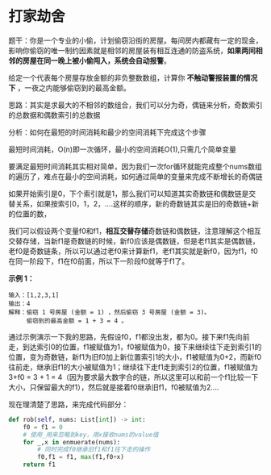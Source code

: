 # 打家劫舍

题干：你是一个专业的小偷，计划偷窃沿街的房屋。每间房内都藏有一定的现金，影响你偷窃的唯一制约因素就是相邻的房屋装有相互连通的防盗系统，**如果两间相邻的房屋在同一晚上被小偷闯入，系统会自动报警**。

给定一个代表每个房屋存放金额的非负整数数组，计算你 **不触动警报装置的情况下** ，一夜之内能够偷窃到的最高金额。



思路：其实是求最大的不相邻的数组合，我们可以分为奇，偶链来分析，奇数索引的总数据和偶数索引的总数据

分析：如何在最短的时间消耗和最少的空间消耗下完成这个步骤

最短时间消耗，O(n)即一次循环，最小的空间消耗O(1),只需几个简单变量

要满足最短时间消耗其实相对简单，因为我们一次for循环就能完成整个nums数组的遍历了，难点在最小的空间消耗，如何通过简单的变量来完成不断增长的奇偶链

如果开始索引是0，下个索引就是1，那么我们可以知道其实奇数链和偶数链是交替关系，如果按索引0，1，2，....这样的顺序，新的奇数链其实是旧的奇数链+新的位置的数，

我们可以假设两个变量f0和f1，**相互交替存储**奇数链和偶数链，注意理解这个相互交替存储，当新f1是奇数链的时候，新f0应该是偶数链，但是老f1其实是偶数链，老f0是奇数链条，所以可以通过老f0来计算新f1，老f1其实就是新f0，因为f1，f0在同一阶段下，f1在f0前面，所以下一阶段f0就等于f1了。

**示例 1：**

```
输入：[1,2,3,1]
输出：4
解释：偷窃 1 号房屋 (金额 = 1) ，然后偷窃 3 号房屋 (金额 = 3)。
     偷窃到的最高金额 = 1 + 3 = 4 。
```

通过示例演示一下我的思路，先假设f0，f1都没出发，都为0。接下来f1先向前走，到达索引0的位置，f1被赋值为1，f0被赋值为0，接下来继续往下走到索引1的位置，变为奇数链，新f1为旧f0加上新位置索引1的大小，f1被赋值为0+2，而新f0往前走，继承旧f1的大小被赋值为1；继续往下走f1走到索引2的位置，f1被赋值为3+f0 = 3 + 1 = 4（因为要求最大数字合的链，所以这里可以和前一个f1比较一下大小，只保留最大的f1），然后就是接着f0继承旧f1，f0被赋值为2....

现在理清楚了思路，来完成代码部分：

```python
def rob(self, nums: List[int]) -> int:
    f0 = f1 = 0
    # 使用_用来忽略到key，用x接收nums的value值
    for _,x in enmuerate(nums):
       	# 同时完成f0继承旧f1和f1往下走的操作
        f0,f1 = f1, max(f1,f0+x)
    return f1
        
    
```

